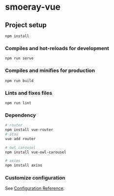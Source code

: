 # smoeray-vue

## Project setup
```
npm install
```

### Compiles and hot-reloads for development
```
npm run serve
```

### Compiles and minifies for production
```
npm run build
```

### Lints and fixes files
```
npm run lint
```

### Dependency
```bash
# router
npm install vue-router
# atau
vue add router

# owl carousel
npm install vue-owl-carousel

# axios
npm install axios
```

### Customize configuration
See [Configuration Reference](https://cli.vuejs.org/config/).
